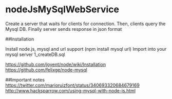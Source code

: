 nodeJsMySqlWebService
=====================
Create a server that waits for clients for connection. Then, clients query the Mysql DB. Finally server sends response in json format

##Installation

Install node.js, mysql and url support (npm install mysql url)
Import into your mysql server 1_createDB.sql

https://github.com/joyent/node/wiki/Installation
https://github.com/felixge/node-mysql


##Important notes
https://twitter.com/marioruizfont/status/340693320684679169
http://www.hacksparrow.com/using-mysql-with-node-js.html
